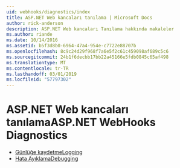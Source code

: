 ```yaml
---
uid: webhooks/diagnostics/index
title: ASP.NET Web kancaları tanılama | Microsoft Docs
author: rick-anderson
description: ASP.NET Web kancaları Tanılama hakkında makaleler
ms.author: riande
ms.date: 10/14/2016
ms.assetid: b5f3d8b0-6964-47a4-954e-c7722e88707b
ms.openlocfilehash: 8c9c24d29f968f7a6e5f2c61c459098af689c5c6
ms.sourcegitcommit: 24b1f6decbb17bb22a45166e5fdb0845c65af498
ms.translationtype: MT
ms.contentlocale: tr-TR
ms.lasthandoff: 03/01/2019
ms.locfileid: "57797302"
---
```

# <a name="aspnet-webhooks-diagnostics"></a><span data-ttu-id="f355f-103">ASP.NET Web kancaları tanılama</span><span class="sxs-lookup"><span data-stu-id="f355f-103">ASP.NET WebHooks Diagnostics</span></span>

* [<span data-ttu-id="f355f-104">Günlüğe kaydetme</span><span class="sxs-lookup"><span data-stu-id="f355f-104">Logging</span></span>](logging.md)
* [<span data-ttu-id="f355f-105">Hata Ayıklama</span><span class="sxs-lookup"><span data-stu-id="f355f-105">Debugging</span></span>](debugging.md)
